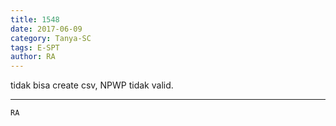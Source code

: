 ```yaml
---
title: 1548
date: 2017-06-09
category: Tanya-SC
tags: E-SPT
author: RA
---
```


tidak bisa create csv, NPWP tidak valid.

---



`RA`
